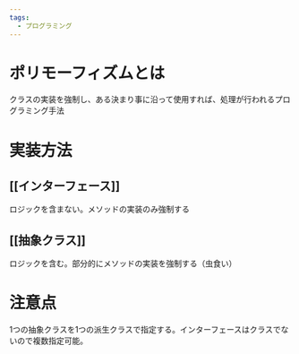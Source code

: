 ```yaml
---
tags:
  - プログラミング
---
```

# ポリモーフィズムとは

クラスの実装を強制し、ある決まり事に沿って使用すれば、処理が行われるプログラミング手法

# 実装方法

## [[インターフェース]]

ロジックを含まない。メソッドの実装のみ強制する

## [[抽象クラス]]

ロジックを含む。部分的にメソッドの実装を強制する（虫食い）

# 注意点

1つの抽象クラスを1つの派生クラスで指定する。インターフェースはクラスでないので複数指定可能。